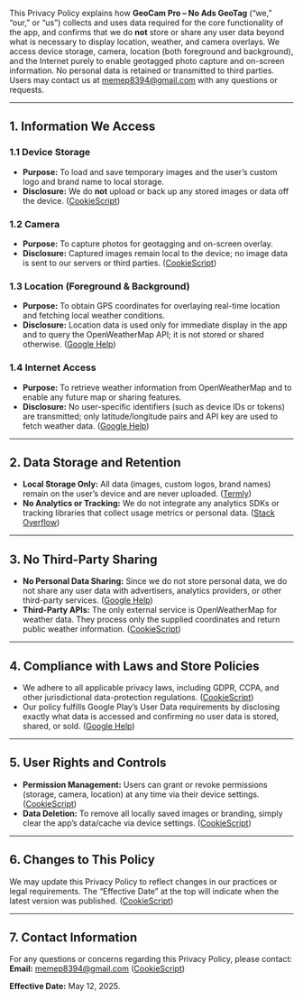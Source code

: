 This Privacy Policy explains how **GeoCam Pro – No Ads GeoTag** (“we,” “our,” or “us”) collects and uses data required for the core functionality of the app, and confirms that we do **not** store or share any user data beyond what is necessary to display location, weather, and camera overlays. We access device storage, camera, location (both foreground and background), and the Internet purely to enable geotagged photo capture and on-screen information. No personal data is retained or transmitted to third parties. Users may contact us at [memep8394@gmail.com](mailto:memep8394@gmail.com) with any questions or requests.

---

## 1. Information We Access

### 1.1 Device Storage

* **Purpose:** To load and save temporary images and the user’s custom logo and brand name to local storage.
* **Disclosure:** We do **not** upload or back up any stored images or data off the device. ([CookieScript][1])

### 1.2 Camera

* **Purpose:** To capture photos for geotagging and on-screen overlay.
* **Disclosure:** Captured images remain local to the device; no image data is sent to our servers or third parties. ([CookieScript][1])

### 1.3 Location (Foreground & Background)

* **Purpose:** To obtain GPS coordinates for overlaying real-time location and fetching local weather conditions.
* **Disclosure:** Location data is used only for immediate display in the app and to query the OpenWeatherMap API; it is not stored or shared otherwise. ([Google Help][2])

### 1.4 Internet Access

* **Purpose:** To retrieve weather information from OpenWeatherMap and to enable any future map or sharing features.
* **Disclosure:** No user-specific identifiers (such as device IDs or tokens) are transmitted; only latitude/longitude pairs and API key are used to fetch weather data. ([Google Help][2])

---

## 2. Data Storage and Retention

* **Local Storage Only:** All data (images, custom logos, brand names) remain on the user’s device and are never uploaded. ([Termly][3])
* **No Analytics or Tracking:** We do not integrate any analytics SDKs or tracking libraries that collect usage metrics or personal data. ([Stack Overflow][4])

---

## 3. No Third-Party Sharing

* **No Personal Data Sharing:** Since we do not store personal data, we do not share any user data with advertisers, analytics providers, or other third-party services. ([Google Help][5])
* **Third-Party APIs:** The only external service is OpenWeatherMap for weather data. They process only the supplied coordinates and return public weather information. ([CookieScript][1])

---

## 4. Compliance with Laws and Store Policies

* We adhere to all applicable privacy laws, including GDPR, CCPA, and other jurisdictional data-protection regulations. ([CookieScript][1])
* Our policy fulfills Google Play’s User Data requirements by disclosing exactly what data is accessed and confirming no user data is stored, shared, or sold. ([Google Help][2])

---

## 5. User Rights and Controls

* **Permission Management:** Users can grant or revoke permissions (storage, camera, location) at any time via their device settings. ([CookieScript][1])
* **Data Deletion:** To remove all locally saved images or branding, simply clear the app’s data/cache via device settings. ([CookieScript][1])

---

## 6. Changes to This Policy

We may update this Privacy Policy to reflect changes in our practices or legal requirements. The “Effective Date” at the top will indicate when the latest version was published. ([CookieScript][1])

---

## 7. Contact Information

For any questions or concerns regarding this Privacy Policy, please contact:
**Email:** [memep8394@gmail.com](mailto:memep8394@gmail.com) ([CookieScript][1])

**Effective Date:** May 12, 2025.

[1]: https://cookie-script.com/privacy-laws/new-google-play-store-privacy-policy-requirements/amp?utm_source=chatgpt.com "New Google Play Store Privacy Policy requirements - Cookie Script"
[2]: https://support.google.com/googleplay/android-developer/answer/10144311?hl=en&utm_source=chatgpt.com "User Data - Play Console Help - Google Help"
[3]: https://termly.io/resources/articles/google-play-store-privacy-policy-updates/?utm_source=chatgpt.com "Google Play Store Privacy Policy Requirements - Termly"
[4]: https://stackoverflow.com/questions/66343512/how-to-generate-and-add-privacy-policy-on-google-play?utm_source=chatgpt.com "How to generate and add privacy policy on Google Play? [closed]"
[5]: https://support.google.com/googleplay/android-developer/answer/9859455?hl=en&utm_source=chatgpt.com "Prepare your app for review - Play Console Help"
